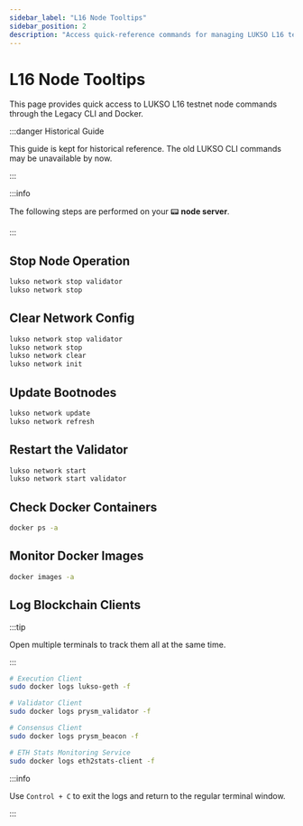 ```yaml
---
sidebar_label: "L16 Node Tooltips"
sidebar_position: 2
description: "Access quick-reference commands for managing LUKSO L16 testnet nodes using the legacy CLI and Docker, including start, stop, logs, and network refresh."
---
```


# L16 Node Tooltips

This page provides quick access to LUKSO L16 testnet node commands through the Legacy CLI and Docker.

:::danger Historical Guide

This guide is kept for historical reference. The old LUKSO CLI commands may be unavailable by now.

:::

:::info

The following steps are performed on your 📟 **node server**.

:::

## Stop Node Operation

```sh
lukso network stop validator
lukso network stop
```

## Clear Network Config

```sh
lukso network stop validator
lukso network stop
lukso network clear
lukso network init
```

## Update Bootnodes

```sh
lukso network update
lukso network refresh
```

## Restart the Validator

```sh
lukso network start
lukso network start validator
```

## Check Docker Containers

```sh
docker ps -a
```

## Monitor Docker Images

```sh
docker images -a
```

## Log Blockchain Clients

:::tip

Open multiple terminals to track them all at the same time.

:::

```sh
# Execution Client
sudo docker logs lukso-geth -f

# Validator Client
sudo docker logs prysm_validator -f

# Consensus Client
sudo docker logs prysm_beacon -f

# ETH Stats Monitoring Service
sudo docker logs eth2stats-client -f
```

:::info

Use `Control + C` to exit the logs and return to the regular terminal window.

:::

